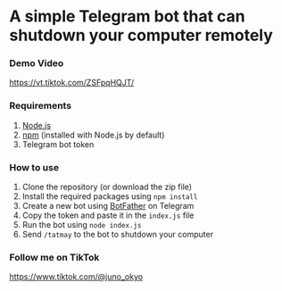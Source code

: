 # A simple Telegram bot that can shutdown your computer remotely

### Demo Video
https://vt.tiktok.com/ZSFpqHQJT/

### Requirements
1. [Node.js](https://nodejs.org/)
2. [npm](https://www.npmjs.com/) (installed with Node.js by default)
3. Telegram bot token

### How to use
1. Clone the repository (or download the zip file)
2. Install the required packages using `npm install`
3. Create a new bot using [BotFather](https://t.me/BotFather) on Telegram
4. Copy the token and paste it in the `index.js` file
5. Run the bot using `node index.js`
6. Send `/tatmay` to the bot to shutdown your computer

### Follow me on TikTok
https://www.tiktok.com/@juno_okyo
